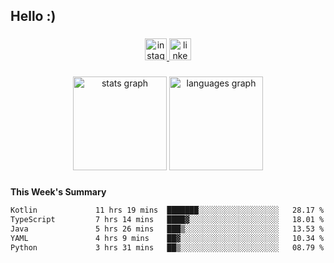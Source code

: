 <h2 align="left">Hello :)</h2>

###

<div align="center">
  <a href="https://www.instagram.com/sebi.klaus/" target="_blank">
    <img src="https://img.shields.io/static/v1?message=Instagram&logo=instagram&label=&color=E4405F&logoColor=white&labelColor=&style=for-the-badge" height="35" alt="instagram logo"  />
  </a>
  <a href="https://www.linkedin.com/in/sebastian-klaus-3aa64720b/" target="_blank">
    <img src="https://img.shields.io/static/v1?message=LinkedIn&logo=linkedin&label=&color=0077B5&logoColor=white&labelColor=&style=for-the-badge" height="35" alt="linkedin logo"  />
  </a>
</div>

###

<div align="center">
  <img src="https://github-readme-stats.vercel.app/api?username=IYourSunshineI&hide_title=false&hide_rank=false&show_icons=true&include_all_commits=true&count_private=true&disable_animations=false&theme=dracula&locale=en&hide_border=false&order=1" height="150" alt="stats graph"  />
  <img src="https://github-readme-stats.vercel.app/api/top-langs?username=IYourSunshineI&locale=en&hide_title=false&layout=compact&card_width=320&langs_count=5&theme=dracula&hide_border=false&order=2" height="150" alt="languages graph"  />
</div>

###

**This Week's Summary**
<!--START_SECTION:waka-->

```txt
Kotlin             11 hrs 19 mins  ███████░░░░░░░░░░░░░░░░░░   28.17 %
TypeScript         7 hrs 14 mins   ████▓░░░░░░░░░░░░░░░░░░░░   18.01 %
Java               5 hrs 26 mins   ███▒░░░░░░░░░░░░░░░░░░░░░   13.53 %
YAML               4 hrs 9 mins    ██▓░░░░░░░░░░░░░░░░░░░░░░   10.34 %
Python             3 hrs 31 mins   ██▒░░░░░░░░░░░░░░░░░░░░░░   08.79 %
```

<!--END_SECTION:waka-->
